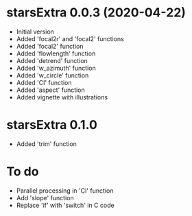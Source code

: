 # starsExtra 0.0.3 (2020-04-22)

* Initial version
* Added 'focal2r' and 'focal2' functions
* Added 'focal2' function
* Added 'flowlength' function
* Added 'detrend' function
* Added 'w_azimuth' function
* Added 'w_circle' function
* Added 'CI' function
* Added 'aspect' function
* Added vignette with illustrations

# starsExtra 0.1.0

* Added 'trim' function

# To do

* Parallel processing in 'CI' function
* Add 'slope' function
* Replace 'if' with 'switch' in C code

